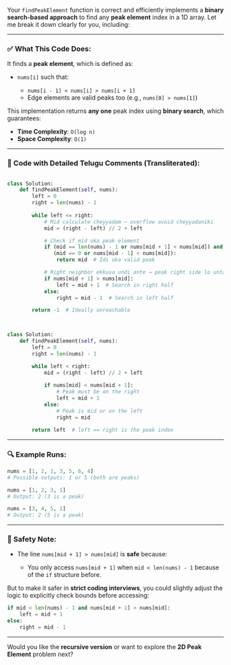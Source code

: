 Your `findPeakElement` function is correct and efficiently implements a **binary search-based approach** to find any **peak element** index in a 1D array. Let me break it down clearly for you, including:

---

### ✅ What This Code Does:

It finds a **peak element**, which is defined as:

* `nums[i]` such that:

  * `nums[i - 1] < nums[i] > nums[i + 1]`
  * Edge elements are valid peaks too (e.g., `nums[0] > nums[1]`)

This implementation returns **any one** peak index using **binary search**, which guarantees:

* **Time Complexity**: `O(log n)`
* **Space Complexity**: `O(1)`

---

### 📝 Code with Detailed Telugu Comments (Transliterated):

```python

class Solution:
    def findPeakElement(self, nums):
        left = 0
        right = len(nums) - 1
        
        while left <= right:
            # Mid calculate cheyyadam – overflow avoid cheyyadaniki
            mid = (right - left) // 2 + left

            # Check if mid oka peak element
            if (mid == len(nums) - 1 or nums[mid + 1] < nums[mid]) and \
               (mid == 0 or nums[mid - 1] < nums[mid]):
                return mid  # Idi oka valid peak

            # Right neighbor ekkuva undi ante → peak right side lo untadi
            if nums[mid + 1] > nums[mid]:
                left = mid + 1  # Search in right half
            else:
                right = mid - 1  # Search in left half

        return -1  # Ideally unreachable



class Solution:
    def findPeakElement(self, nums):
        left = 0
        right = len(nums) - 1

        while left < right:
            mid = (right - left) // 2 + left
            
            if nums[mid] < nums[mid + 1]:
                # Peak must be on the right
                left = mid + 1
            else:
                # Peak is mid or on the left
                right = mid

        return left  # left == right is the peak index

```

---

### 🔍 Example Runs:

```python
nums = [1, 2, 1, 3, 5, 6, 4]
# Possible outputs: 1 or 5 (both are peaks)

nums = [1, 2, 3, 1]
# Output: 2 (3 is a peak)

nums = [3, 4, 5, 1]
# Output: 2 (5 is a peak)
```

---

### 🔐 Safety Note:

* The line `nums[mid + 1] > nums[mid]` is **safe** because:

  * You only access `nums[mid + 1]` when `mid < len(nums) - 1` because of the `if` structure before.

But to make it safer in **strict coding interviews**, you could slightly adjust the logic to explicitly check bounds before accessing:

```python
if mid < len(nums) - 1 and nums[mid + 1] > nums[mid]:
    left = mid + 1
else:
    right = mid - 1
```

---

Would you like the **recursive version** or want to explore the **2D Peak Element** problem next?
